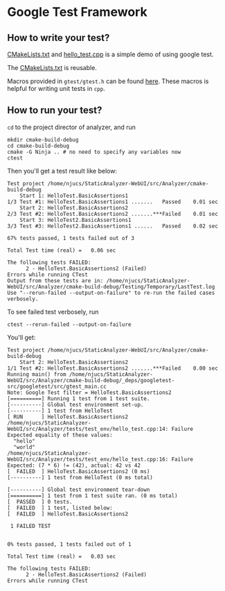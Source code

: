 # Google Test Framework

## How to write your test?

[CMakeLists.txt](CMakeLists.txt) and [hello_test.cpp](hello_test.cpp) is a simple demo of using google test. 

The [CMakeLists.txt](CMakeLists.txt) is reusable. 

Macros provided in `gtest/gtest.h` can be found [here](https://google.github.io/googletest/reference/testing.html). These macros is helpful for writing unit tests in `cpp`.

## How to run your test?

`cd` to the project director of analyzer, and run

```shell
mkdir cmake-build-debug
cd cmake-build-debug
cmake -G Ninja .. # no need to specify any variables now
ctest
```

Then you'll get a test result like below:

```shell
Test project /home/njucs/StaticAnalyzer-WebUI/src/Analyzer/cmake-build-debug
    Start 1: HelloTest.BasicAssertions1
1/3 Test #1: HelloTest.BasicAssertions1 .......   Passed    0.01 sec
    Start 2: HelloTest.BasicAssertions2
2/3 Test #2: HelloTest.BasicAssertions2 .......***Failed    0.01 sec
    Start 3: HelloTest2.BasicAssertions1
3/3 Test #3: HelloTest2.BasicAssertions1 ......   Passed    0.02 sec

67% tests passed, 1 tests failed out of 3

Total Test time (real) =   0.06 sec

The following tests FAILED:
	  2 - HelloTest.BasicAssertions2 (Failed)
Errors while running CTest
Output from these tests are in: /home/njucs/StaticAnalyzer-WebUI/src/Analyzer/cmake-build-debug/Testing/Temporary/LastTest.log
Use "--rerun-failed --output-on-failure" to re-run the failed cases verbosely.
```

To see failed test verbosely, run

```ctest
ctest --rerun-failed --output-on-failure
```

You'll get:

```shell
Test project /home/njucs/StaticAnalyzer-WebUI/src/Analyzer/cmake-build-debug
    Start 2: HelloTest.BasicAssertions2
1/1 Test #2: HelloTest.BasicAssertions2 .......***Failed    0.00 sec
Running main() from /home/njucs/StaticAnalyzer-WebUI/src/Analyzer/cmake-build-debug/_deps/googletest-src/googletest/src/gtest_main.cc
Note: Google Test filter = HelloTest.BasicAssertions2
[==========] Running 1 test from 1 test suite.
[----------] Global test environment set-up.
[----------] 1 test from HelloTest
[ RUN      ] HelloTest.BasicAssertions2
/home/njucs/StaticAnalyzer-WebUI/src/Analyzer/tests/test_env/hello_test.cpp:14: Failure
Expected equality of these values:
  "hello"
  "world"
/home/njucs/StaticAnalyzer-WebUI/src/Analyzer/tests/test_env/hello_test.cpp:16: Failure
Expected: (7 * 6) != (42), actual: 42 vs 42
[  FAILED  ] HelloTest.BasicAssertions2 (0 ms)
[----------] 1 test from HelloTest (0 ms total)

[----------] Global test environment tear-down
[==========] 1 test from 1 test suite ran. (0 ms total)
[  PASSED  ] 0 tests.
[  FAILED  ] 1 test, listed below:
[  FAILED  ] HelloTest.BasicAssertions2

 1 FAILED TEST


0% tests passed, 1 tests failed out of 1

Total Test time (real) =   0.03 sec

The following tests FAILED:
	  2 - HelloTest.BasicAssertions2 (Failed)
Errors while running CTest
```

